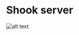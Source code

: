 # Shook server
![alt text]( https://media.giphy.com/media/13d2jHlSlxklVe/giphy.gif "nothing to see here")
